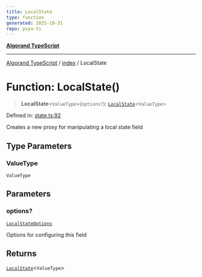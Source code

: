 ```yaml
---
title: LocalState
type: function
generated: 2025-10-31
repo: puya-ts
---
```

[**Algorand TypeScript**](../../README.md)

***

[Algorand TypeScript](../../modules.md) / [index](../README.md) / LocalState

# Function: LocalState()

> **LocalState**\<`ValueType`\>(`options?`): [`LocalState`](../type-aliases/LocalState.md)\<`ValueType`\>

Defined in: [state.ts:92](https://github.com/algorandfoundation/puya-ts/blob/main/packages/algo-ts/src/state.ts#L92)

Creates a new proxy for manipulating a local state field

## Type Parameters

### ValueType

`ValueType`

## Parameters

### options?

[`LocalStateOptions`](../type-aliases/LocalStateOptions.md)

Options for configuring this field

## Returns

[`LocalState`](../type-aliases/LocalState.md)\<`ValueType`\>
